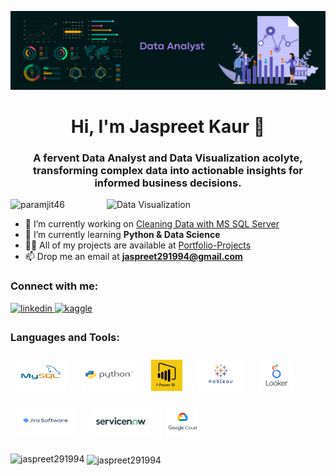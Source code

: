 ![logo](https://github.com/Paramjit46/Paramjit46/blob/main/Data%20Analyst.png)

<h1 align="center">Hi, I'm Jaspreet Kaur 👋</h1>
<h3 align="center">A fervent Data Analyst and Data Visualization acolyte, transforming complex data into actionable insights for informed business decisions.</h3>

<img align="right" alt="Data Visualization" width="350" src="https://user-images.githubusercontent.com/130072207/233847181-2d0bc9ea-b212-4833-8061-600079dfebc6.gif">


<p align="left"> <img src="https://komarev.com/ghpvc/?username=paramjit46&label=Profile%20views&color=0e75b6&style=flat" alt="paramjit46" /> </p>

- 🔭 I’m currently working on [Cleaning Data with MS SQL Server](https://github.com/Paramjit46/SQL)
- 🌱 I’m currently learning **Python & Data Science**
- 👨‍💻 All of my projects are available at [Portfolio-Projects](https://github.com/Paramjit46/Portfolio-Projects)
- 📫 Drop me an email at **jaspreet291994@gmail.com**

<h3 align="left">Connect with me:</h3>
<p align="left">
<a href="https://www.linkedin.com/in/jaspreet-kaur-115790236/" target="_blank">
<img src=https://img.shields.io/badge/linkedin-%231E77B5.svg?&style=for-the-badge&logo=linkedin&logoColor=white alt=linkedin style="margin-bottom: 5px;" />
</a>
<a href="https://www.kaggle.com/jaspreet94" target="_blank">
<img src=https://img.shields.io/badge/kaggle-%2344BAE8.svg?&style=for-the-badge&logo=kaggle&logoColor=white alt=kaggle style="margin-bottom: 5px;" />
</a>  
</div>  

<h3 align="left">Languages and Tools:</h3>
<p align="left"> <a href="https://www.mysql.com/" target="_blank"><img style="margin: 10px" src="https://github.com/Paramjit46/Paramjit46/blob/main/My%20SQL.png" alt="MySQL" height="50" /></a>  
<a href="https://www.python.org/" target="_blank"><img style="margin: 10px" src="https://github.com/Paramjit46/Paramjit46/blob/main/Python.png" alt="Python" height="50" /></a>  
<a href="https://powerbi.microsoft.com/en-us/" target="_blank"><img style="margin: 10px" src="https://github.com/Paramjit46/Paramjit46/blob/main/Power%20BI.png" alt="Power BI" height="50" /></a>  
<a href="https://www.tableau.com/" target="_blank"><img style="margin: 10px" src="https://github.com/Paramjit46/Paramjit46/blob/main/Tableau.png" alt="Tableau" height="50" /></a>  
<a href="https://www.looker.com/" target="_blank"><img style="margin: 10px" src="https://github.com/Paramjit46/Paramjit46/blob/main/Looker.png" alt="Looker" height="50" /></a>  
<a href="https://www.atlassian.com/software/jira" target="_blank"><img style="margin: 10px" src="https://github.com/Paramjit46/Paramjit46/blob/main/Jira.png" alt="Jira" height="50" /></a>  
<a href="https://www.servicenow.com/" target="_blank"><img style="margin: 10px" src="https://github.com/Paramjit46/Paramjit46/blob/main/Service%20Now.png" alt="Service Now" height="50" /></a>  
<a href="https://cloud.google.com/" target="_blank"><img style="margin: 10px" src="https://github.com/Paramjit46/Paramjit46/blob/main/Google%20Cloud.png" alt="GCP" height="50" /></a>  
</div>



<p><img align="left" src="https://github-readme-stats.vercel.app/api/top-langs?username=jaspreet291994&show_icons=true&locale=en&layout=compact" alt="jaspreet291994" /></p>

<p>&nbsp;<img align="center" src="https://github-readme-stats.vercel.app/api?username=jaspreet291994&show_icons=true&locale=en" alt="jaspreet291994" /></p>
